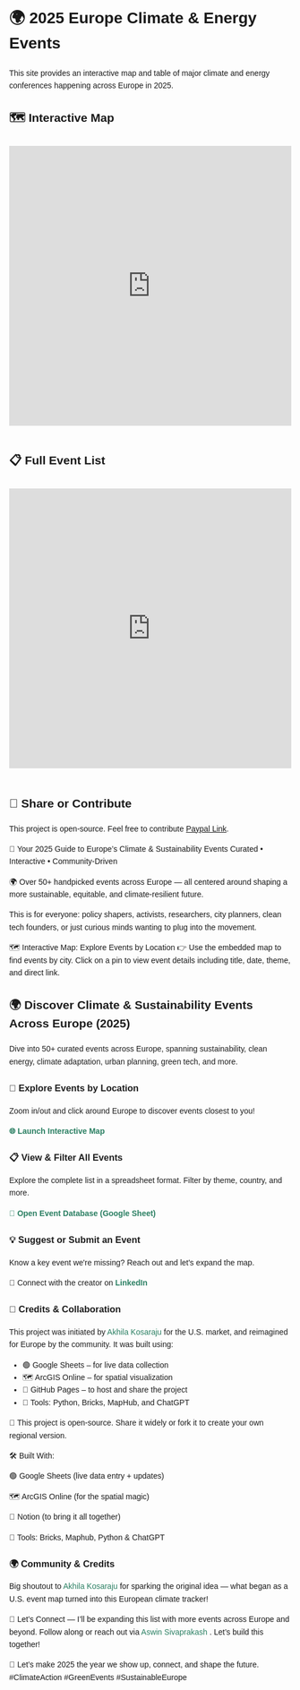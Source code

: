 
<html lang="en">
<head>
  <meta charset="UTF-8" />
  <meta name="viewport" content="width=device-width, initial-scale=1.0" />
  <title>2025 EU Climate & Energy Events</title>
  <style>
    body {
      font-family: Arial, sans-serif;
      line-height: 1.6;
      margin: 2rem;
    }
    iframe {
      width: 100%;
      height: 500px;
      border: none;
      margin: 1rem 0;
    }
  </style>
</head>
<body>
  <h1>🌍 2025 Europe Climate & Energy Events</h1>
  <p>This site provides an interactive map and table of major climate and energy conferences happening across Europe in 2025.</p>

  <h2>🗺️ Interactive Map</h2>

  <iframe src="https://www.arcgis.com/apps/mapviewer/index.html?webmap=013b15c1c5bd482292bd0c7d921867a4" allowfullscreen></iframe>


  <h2>📋 Full Event List</h2>

  <iframe src="https://docs.google.com/spreadsheets/d/17fWc03ryHaLykMorvR3GQPqmebPgxOd_ZNFMmp5R-JY/edit?usp=sharing"></iframe>


  <h2>🔗 Share or Contribute</h2>
  <p>This project is open-source. Feel free to contribute <a href="https://paypal.me/intrusivethoughtsftw?country.x=PT&locale.x=en_US" target="_blank">Paypal Link</a>.</p>
</body>
</html>


🍃 Your 2025 Guide to Europe’s Climate & Sustainability Events
Curated • Interactive • Community-Driven

🌍 Over 50+ handpicked events across Europe — all centered around shaping a more sustainable, equitable, and climate-resilient future.

This is for everyone: policy shapers, activists, researchers, city planners, clean tech founders, or just curious minds wanting to plug into the movement.



🗺️ Interactive Map: Explore Events by Location
👉 Use the embedded map to find events by city. Click on a pin to view event details including title, date, theme, and direct link.

<div style="font-family: Arial, sans-serif; line-height: 1.6; color: #1e1e1e;">

  <h2>🌍 Discover Climate & Sustainability Events Across Europe (2025)</h2>
  <p>
    Dive into 50+ curated events across Europe, spanning sustainability, clean energy, climate adaptation, urban planning, green tech, and more.
  </p>

  <h3>📍 Explore Events by Location</h3>
  <p>
    Zoom in/out and click around Europe to discover events closest to you!
  </p>
  <p>
    <a href="https://www.arcgis.com/apps/mapviewer/index.html?webmap=013b15c1c5bd482292bd0c7d921867a4" target="_blank" style="color: #2a7f62; text-decoration: none; font-weight: bold;">
      🌐 Launch Interactive Map
    </a>
  </p>

  <h3>📋 View & Filter All Events</h3>
  <p>
    Explore the complete list in a spreadsheet format. Filter by theme, country, and more.
  </p>
  <p>
    <a href="https://docs.google.com/spreadsheets/d/17fWc03ryHaLykMorvR3GQPqmebPgxOd_ZNFMmp5R-JY/edit?usp=sharing" target="_blank" style="color: #2a7f62; text-decoration: none; font-weight: bold;">
      🧾 Open Event Database (Google Sheet)
    </a>
  </p>

  <h3>💡 Suggest or Submit an Event</h3>
  <p>
    Know a key event we're missing? Reach out and let's expand the map.
  </p>
  <p>
    🔗 Connect with the creator on 
    <a href="https://www.linkedin.com/in/aswin-sivaprakash" target="_blank" style="color: #2a7f62; text-decoration: none; font-weight: bold;">
      LinkedIn
    </a>
  </p>

  <h3>🤝 Credits & Collaboration</h3>
  <p>
    This project was initiated by 
    <a href="https://www.linkedin.com/in/akhilakosaraju" target="_blank" style="color: #2a7f62; text-decoration: none;">Akhila Kosaraju</a> for the U.S. market, and reimagined for Europe by the community. 
    It was built using:
  </p>
  <ul>
    <li>🟢 Google Sheets – for live data collection</li>
    <li>🗺️ ArcGIS Online – for spatial visualization</li>
    <li>🧱 GitHub Pages – to host and share the project</li>
    <li>🤖 Tools: Python, Bricks, MapHub, and ChatGPT</li>
  </ul>

  <p>
    💚 This project is open-source. Share it widely or fork it to create your own regional version.
  </p>

</div>


🛠️ Built With:

🟢 Google Sheets (live data entry + updates)

🗺️ ArcGIS Online (for the spatial magic)

📓 Notion (to bring it all together)

🔧 Tools: Bricks, Maphub, Python & ChatGPT

<h3>🌍 Community & Credits</h3>

<p>
  Big shoutout to 
  <a href="https://www.linkedin.com/in/akhilakosaraju" target="_blank" style="color: #2a7f62; text-decoration: none;">
    Akhila Kosaraju
  </a> 
  for sparking the original idea — what began as a U.S. event map turned into this European climate tracker!
</p>

<p>
  🤝 Let’s Connect — I’ll be expanding this list with more events across Europe and beyond.
  Follow along or reach out via  
  <a href="https://www.linkedin.com/in/aswin-sivaprakash" target="_blank" style="color: #2a7f62; text-decoration: none;">
    Aswin Sivaprakash
  </a>. Let’s build this together!
</p>

💚 Let’s make 2025 the year we show up, connect, and shape the future.
#ClimateAction #GreenEvents #SustainableEurope 
